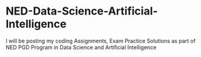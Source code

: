 # NED-Data-Science-Artificial-Intelligence

I will be posting my coding Assignments, Exam Practice Solutions as part of NED PGD Program in Data Science and Artificial Intelligence
